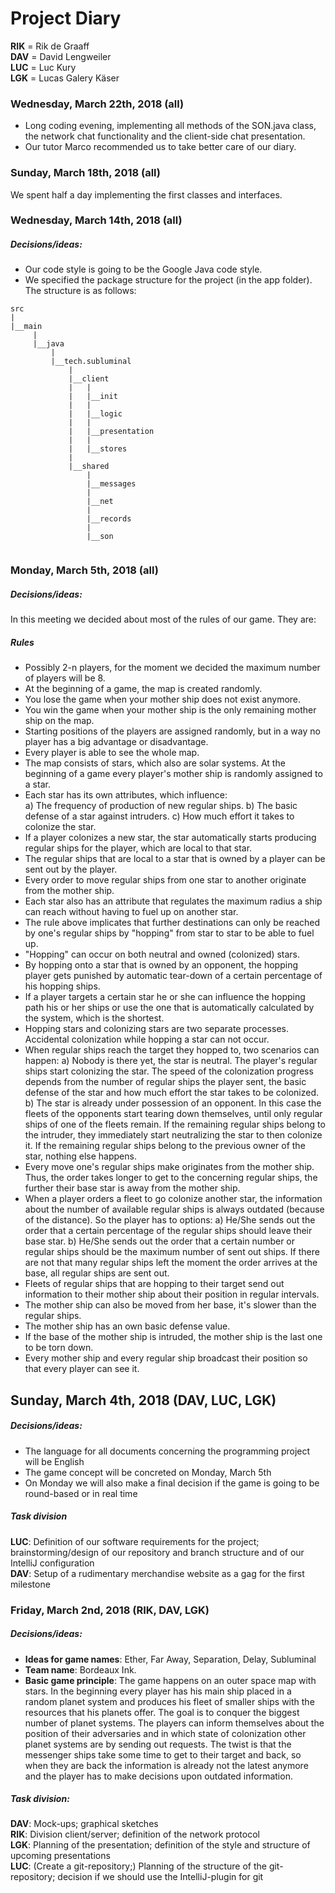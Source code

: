 ﻿
# Project Diary

**RIK** = Rik de Graaff  
**DAV** = David Lengweiler  
**LUC** = Luc Kury  
**LGK** = Lucas Galery Käser

### Wednesday, March 22th, 2018 (all)
- Long coding evening, implementing all methods of the SON.java class, the network chat functionality and the client-side chat presentation.
- Our tutor Marco recommended us to take better care of our diary.

### Sunday, March 18th, 2018 (all)
We spent half a day implementing the first classes and interfaces.

### Wednesday, March 14th, 2018 (all)
##### Decisions/ideas:
- Our code style is going to be the Google Java code style.
- We specified the package structure for the project (in the app folder).
The structure is as follows:  
```
src
|
|__main   
     |
     |__java  
         |
         |__tech.subluminal
             |
             |__client
             |   |
             |   |__init
             |   |
             |   |__logic   
             |   | 
             |   |__presentation
             |   |
             |   |__stores
             |
             |__shared 
                 |
                 |__messages
                 |
                 |__net
                 |
                 |__records
                 |
                 |__son
                       
```
### Monday, March 5th, 2018 (all)
##### Decisions/ideas:
In this meeting we decided about most of the rules of our game. They are:
##### _Rules_
- Possibly 2-n players, for the moment we decided the maximum number of players will be 8.
- At the beginning of a game, the map is created randomly.
- You lose the game when your mother ship does not exist anymore.
- You win the game when your mother ship is the only remaining mother ship on the map.
- Starting positions of the players are assigned randomly, but in a way no player has a big advantage or disadvantage.
- Every player is able to see the whole map.
- The map consists of stars, which also are solar systems. At the beginning of a game every player's mother ship is randomly assigned to a star.
- Each star has its own attributes, which influence:  
	a) The frequency of production of new regular ships.
	b) The basic defense of a star against intruders.
	c) How much effort it takes to colonize the star.
- If a player colonizes a new star, the star automatically starts producing regular ships for the player, which are local to that star.
- The regular ships that are local to a star that is owned by a player can be sent out by the player.
- Every order to move regular ships from one star to another originate from the mother ship.
- Each star also has an attribute that regulates the maximum radius a ship can reach without having to fuel up on another star.
- The rule above implicates	that further destinations can only be reached by one's regular ships by "hopping" from star to star to be able to fuel up.
- "Hopping" can occur on both neutral and owned (colonized) stars.
- By hopping onto a star that is owned by an opponent, the hopping player gets punished by automatic tear-down of a certain percentage of his hopping ships.
- If a player targets a certain star he or she can influence the hopping path his or her ships or use the one that is automatically calculated by the system, which is the shortest.
- Hopping stars and colonizing stars are two separate processes. Accidental colonization while hopping a star can not occur.
- When regular ships reach the target they hopped to, two scenarios can happen:
	a) Nobody is there yet, the star is neutral. The player's regular ships start colonizing the star. The speed of the colonization progress depends from the number of regular ships the player sent, the basic defense of the star and how much effort the star takes to be colonized.
	b) The star is already under possession of an opponent. In this case the fleets of the opponents start tearing down themselves, until only regular ships of one of the fleets remain. If the remaining regular ships belong to the intruder, they immediately start neutralizing the star to then colonize it. If the remaining regular ships belong to the previous owner of the star, nothing else happens.
- Every move one's regular ships make originates from the mother ship. Thus, the order takes longer to get to the concerning regular ships, the further their base star is away from the mother ship.
- When a player orders a fleet to go colonize another star, the information about the number of available regular ships is always outdated (because of the distance). So the player has to options:
	a) He/She sends out the order that a certain percentage of the regular ships should leave their base star.
	b) He/She sends out the order that a certain number or regular ships should be the maximum number of sent out ships. If there are not that many regular ships left the moment the order arrives at the base, all regular ships are sent out.
- Fleets of regular ships that are hopping to their target send out information to their mother ship about their position in regular intervals.
- The mother ship can also be moved from her base, it's slower than the regular ships.
- The mother ship has an own basic defense value.
- If the base of the mother ship is intruded, the mother ship is the last one to be torn down.
- Every mother ship and every regular ship broadcast their position so that every player can see it.

## Sunday, March 4th, 2018 (DAV, LUC, LGK)
##### Decisions/ideas:
- The language for all documents concerning the programming project will be English
- The game concept will be concreted on Monday, March 5th
- On Monday we will also make a final decision if the game is going to be round-based or in real time

##### Task division
**LUC**: Definition of our software requirements for the project; brainstorming/design of our repository and branch structure and of our IntelliJ configuration  
**DAV**: Setup of a rudimentary merchandise website as a gag for the first milestone

### Friday, March 2nd, 2018 (RIK, DAV, LGK)
##### Decisions/ideas:
- **Ideas for game names**: Ether, Far Away, Separation, Delay, Subluminal
- **Team name**: Bordeaux Ink.
- **Basic game principle**: The game happens on an outer space map with stars. In the beginning every player has his main ship placed in a random planet system and produces his fleet of smaller ships with the resources that his planets offer. The goal is to conquer the biggest number of planet systems. The players can inform themselves about the position of their adversaries and in which state of colonization other planet systems are by sending out requests. The twist is that the messenger ships take some time to get to their target and back, so when they are back the information is already not the latest anymore and the player has to make decisions upon outdated information.

##### Task division:  
**DAV**: Mock-ups; graphical sketches  
**RIK**: Division client/server; definition of the network protocol  
**LGK**: Planning of the presentation; definition of the style and structure of upcoming presentations  
**LUC**: (Create a git-repository;) Planning of the structure of the git-repository; decision if we should use the IntelliJ-plugin for git